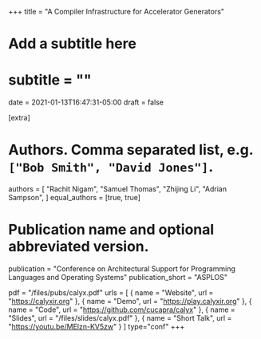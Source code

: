+++
title = "A Compiler Infrastructure for Accelerator Generators"
# Add a subtitle here
# subtitle = ""
date = 2021-01-13T16:47:31-05:00
draft = false

[extra]
# Authors. Comma separated list, e.g. `["Bob Smith", "David Jones"]`.
authors = [
  "Rachit Nigam",
  "Samuel Thomas",
  "Zhijing Li",
  "Adrian Sampson",
]
equal_authors = [true, true]

# Publication name and optional abbreviated version.
publication = "Conference on Architectural Support for Programming Languages and Operating Systems"
publication_short = "ASPLOS"

pdf = "/files/pubs/calyx.pdf"
urls = [
  { name = "Website", url = "https://calyxir.org" },
  { name = "Demo", url = "https://play.calyxir.org" },
  { name = "Code", url = "https://github.com/cucapra/calyx" },
  { name = "Slides", url = "/files/slides/calyx.pdf" },
  { name = "Short Talk", url = "https://youtu.be/MElzn-KV5zw" }
]
type="conf"
+++
